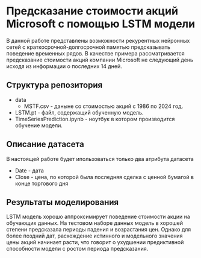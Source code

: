 # Предсказание стоимости акций Microsoft с помощью LSTM модели
В данной работе представлены возможности рекурентных нейронных сетей с краткосрочной-долгосрочной памятью предсказывать поведение временных рядов. В качестве примера рассматривается предсказание стоимости акций компании Microsoft не следующий день исходя из информации о последних 14 дней.


## Структура репозитория
- data
    - MSTF.csv - даныне со стоимостью акций с 1986 по 2024 год.
- LSTM.pt - файл, содержащий обученную модель.
- TimeSeriesPrediction.ipynb - ноутбук в котором производится обучение модели.

## Описание датасета
В настоящей работе будет ипользоваться только два атрибута датасета
* Date - дата
* Close - цена, по которой была последняя сделка с ценной бумагой в конце торгового дня

## Результаты моделирования
LSTM модель хорошо аппроксимирует поведение стоимости акции на обучающих данных. На тестовом наборе данных модель в хорошей степени предсказала периоды падения и возрастания цен. Однако для более поздний дат, расхождение истинного и модельного значения цены акций начинает расти, что говорит о ухудшении предиктивной способности модели с ростом периода предсказания.